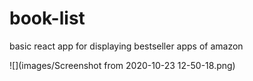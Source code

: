 # book-list

basic react app for displaying bestseller apps of amazon

![](images/Screenshot from 2020-10-23 12-50-18.png)

